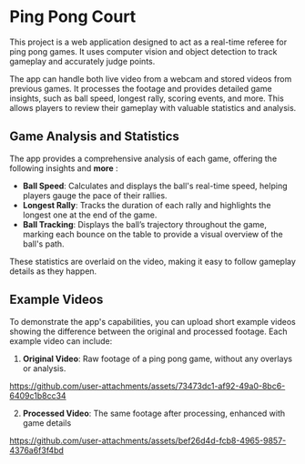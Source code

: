 # Ping Pong Court

This project is a web application designed to act as a real-time referee for ping pong games. It uses computer vision and object detection to track gameplay and accurately judge points.

The app can handle both live video from a webcam and stored videos from previous games. It processes the footage and provides detailed game insights, such as ball speed, longest rally, scoring events, and more. This allows players to review their gameplay with valuable statistics and analysis.



## Game Analysis and Statistics

The app provides a comprehensive analysis of each game, offering the following insights and **more** :

- **Ball Speed**: Calculates and displays the ball's real-time speed, helping players gauge the pace of their rallies.
- **Longest Rally**: Tracks the duration of each rally and highlights the longest one at the end of the game.
- **Ball Tracking**: Displays the ball’s trajectory throughout the game, marking each bounce on the table to provide a visual overview of the ball's path. 


These statistics are overlaid on the video, making it easy to follow gameplay details as they happen.

## Example Videos

To demonstrate the app's capabilities, you can upload short example videos showing the difference between the original and processed footage. Each example video can include:

1. **Original Video**: Raw footage of a ping pong game, without any overlays or analysis.

https://github.com/user-attachments/assets/73473dc1-af92-49a0-8bc6-6409c1b8cc34
   

2. **Processed Video**: The same footage after processing, enhanced with game details






https://github.com/user-attachments/assets/bef26d4d-fcb8-4965-9857-4376a6f3f4bd











